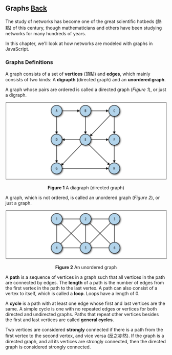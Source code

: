 ## Graphs [Back](./../data_structure.md)

The study of networks has become one of the great scientific hotbeds (熱點) of this century, though mathematicians and others have been studying networks for many hundreds of years.

In this chapter, we'll look at how networks are modeled with graphs in JavaScript.

### Graphs Definitions

A graph consists of a set of **vertices** (頂點) and **edges**, which mainly consists of two kinds: A **digrapth** (directed graph) and an **unordered graph**.

A graph whose pairs are ordered is called a directed graph (*Figure 1*), or just a digraph.

<p align="center">
    <img src="./a_digraph.png" title="diagraph" alt="diagraph" />
</p>

<p align="center">
    <strong>Figure 1</strong> A diagraph (directed graph)
</p>

A graph, which is not ordered, is called an unordered graph (*Figure 2*), or just a graph.

<p align="center">
    <img src="./an_unordered_graph.png" title="unordered graph" alt="unordered graph" />
</p>

<p align="center">
    <strong>Figure 2</strong> An unordered graph
</p>

A **path** is a sequence of vertices in a graph such that all vertices in the path are connected by edges. The **length** of a path is the number of edges from the first vertex in the path to the last vertex. A path can also consist of a vertex to itself, which is called a **loop**. Loops have a length of 0. 

A **cycle** is a path with at least one edge whose first and last vertices are the same. A simple cycle is one with no repeated edges or vertices for both directed and undirected graphs. Paths that repeat other vertices besides the first and last vertices are called **general cycles**. 

Two vertices are considered **strongly** connected if there is a path from the first vertex to the second vertex, and vice versa (反之亦然). If the graph is a directed graph, and all its vertices are strongly connected, then the directed graph is considered strongly connected.

